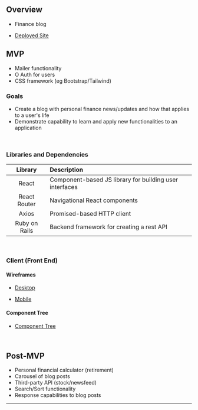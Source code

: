 ## Overview

- Finance blog

- [Deployed Site](tbd)

## MVP

- Mailer functionality
- O Auth for users
- CSS framework (eg Bootstrap/Tailwind)

### Goals

- Create a blog with personal finance news/updates and how that applies to a user's life
- Demonstrate capability to learn and apply new functionalities to an application

<br>

### Libraries and Dependencies

|    Library    | Description                                             |
| :-----------: | :------------------------------------------------------ |
|     React     | Component-based JS library for building user interfaces |
| React Router  | Navigational React components                           |
|     Axios     | Promised-based HTTP client                              |
| Ruby on Rails | Backend framework for creating a rest API               |

<br>

### Client (Front End)

#### Wireframes

- [Desktop](tbd)

- [Mobile](tbd)

#### Component Tree

- [Component Tree](tbd)

<br>

<!-- ### Server (Back End)

#### ERD Model

- [ERD](https://imgur.com/a/K75i8mW)
  <br>

--- -->

## Post-MVP

- Personal financial calculator (retirement)
- Carousel of blog posts
- Third-party API (stock/newsfeed)
- Search/Sort functionality
- Response capabilities to blog posts

---
